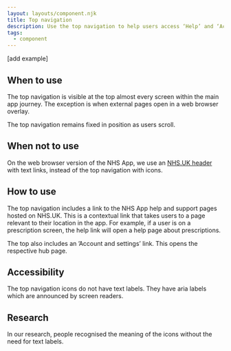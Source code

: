```yaml
---
layout: layouts/component.njk
title: Top navigation
description: Use the top navigation to help users access ‘Help’ and ‘Account and settings’ links from anywhere in the app.   
tags:
  - component
---
```


[add example]

## When to use

The top navigation is visible at the top almost every screen within the main app journey. The exception is when external pages open in a web browser overlay.

The top navigation remains fixed in position as users scroll.

## When not to use

On the web browser version of the NHS App, we use an [NHS.UK header](https://service-manual.nhs.uk/design-system/components/header) with text links, instead of the top navigation with icons.

## How to use

The top navigation includes a link to the NHS App help and support pages hosted on NHS.UK. This is a contextual link that takes users to a page relevant to their location in the app. For example, if a user is on a prescription screen, the help link will open a help page about prescriptions.

The top also includes an ’Account and settings’ link. This opens the respective hub page.

## Accessibility

The top navigation icons do not have text labels. They have aria labels which are announced by screen readers.

## Research

In our research, people recognised the meaning of the icons without the need for text labels.
